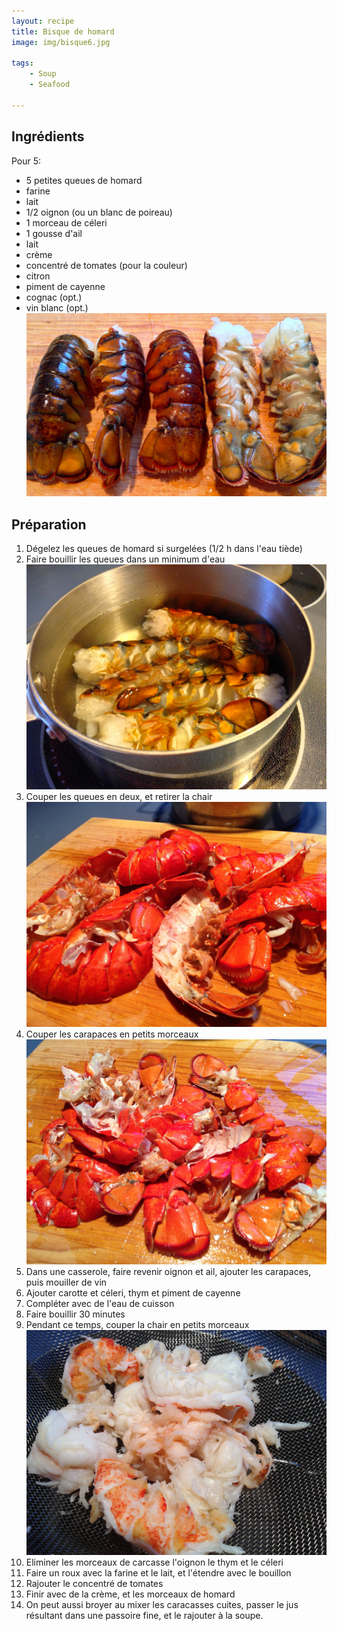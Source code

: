 ```yaml
---
layout: recipe
title: Bisque de homard
image: img/bisque6.jpg

tags:
    - Soup
    - Seafood
    
---
```



## Ingrédients

Pour 5:

* 5 petites queues de homard
* farine
* lait
* 1/2 oignon (ou un blanc de poireau)
* 1 morceau de céleri
* 1 gousse d'ail
* lait
* crème
* concentré de tomates (pour la couleur)
* citron
* piment de cayenne
* cognac (opt.)
* vin blanc (opt.)   
![image](img/bisque1.jpg)



## Préparation

1. Dégelez les queues de homard si surgelées (1/2 h dans l'eau tiède)
2. Faire bouillir les queues dans un minimum d'eau   
![image](img/bisque2.jpg)
3. Couper les queues en deux, et retirer la chair   
![image](img/bisque3.jpg)
4. Couper les carapaces en petits morceaux  
![image](img/bisque5.jpg)
5. Dans une casserole, faire revenir oignon et ail, ajouter les carapaces, puis mouiller de vin
6. Ajouter carotte et céleri, thym et piment de cayenne
7. Compléter avec de l'eau de cuisson
8. Faire bouillir 30 minutes
9. Pendant ce temps, couper la chair en petits morceaux   
![image](img/bisque4.jpg)
10. Eliminer les morceaux de carcasse l'oignon le thym et le céleri
11. Faire un roux avec la farine et le lait, et l'étendre avec le bouillon
12. Rajouter le concentré de tomates
13. Finir avec de la crème, et les morceaux de homard
14. On peut aussi broyer au mixer les caracasses cuites, passer le jus résultant dans une passoire fine, et le rajouter à la soupe.



